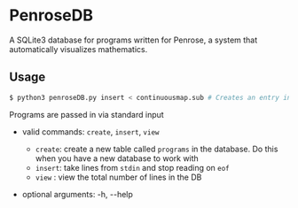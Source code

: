# PenroseDB

A SQLite3 database for programs written for Penrose, a system that automatically visualizes mathematics.

## Usage

```bash
$ python3 penroseDB.py insert < continuousmap.sub # Creates an entry in penrose.db
```

Programs are passed in via standard input

- valid commands: `create`, `insert`, `view`
    - `create`: create a new table called `programs` in the database. Do this when you have a new database to work with
    - `insert`: take lines from `stdin` and stop reading on `eof`
    - `view`  : view the total number of lines in the DB

- optional arguments: -h, --help 

